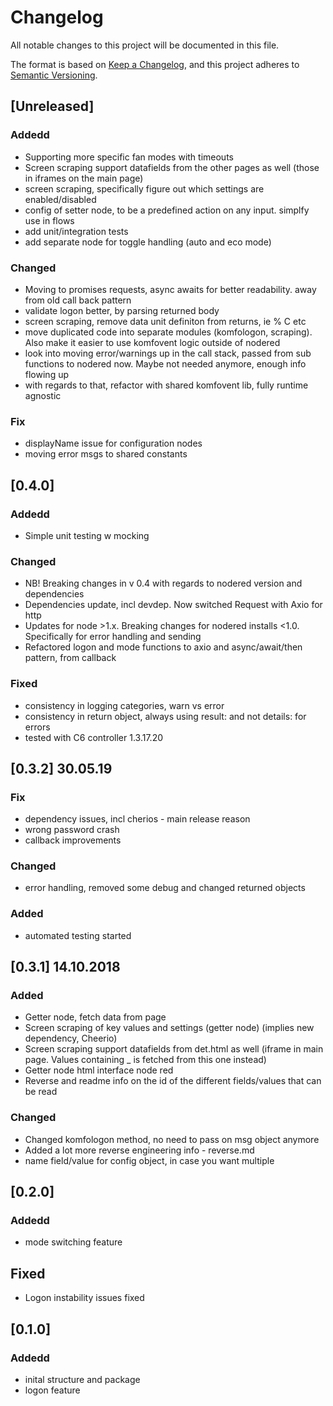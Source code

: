 # Changelog
All notable changes to this project will be documented in this file.

The format is based on [Keep a Changelog](https://keepachangelog.com/en/1.0.0/),
and this project adheres to [Semantic Versioning](https://semver.org/spec/v2.0.0.html).

## [Unreleased]
### Addedd

- Supporting more specific fan modes with timeouts
- Screen scraping support datafields from the other pages as well (those in iframes on the main page)
- screen scraping, specifically figure out which settings are enabled/disabled
- config of setter node, to be a predefined action on any input. simplfy use in flows
- add unit/integration tests
- add separate node for toggle handling (auto and eco mode)

### Changed
- Moving to promises requests, async awaits for better readability. away from old call back pattern
- validate logon better, by parsing returned body
- screen scraping, remove data unit definiton from returns, ie % C etc
- move duplicated code into separate modules (komfologon, scraping). Also make it easier to use komfovent logic outside of nodered
- look into moving error/warnings up in the call stack, passed from sub functions to nodered now. Maybe not needed anymore, enough info flowing up
- with regards to that, refactor with shared komfovent lib, fully runtime agnostic

### Fix
- displayName issue for configuration nodes
- moving error msgs to shared constants


## [0.4.0]

### Addedd
- Simple unit testing w mocking

### Changed
- NB! Breaking changes in v 0.4 with regards to nodered version and dependencies
- Dependencies update, incl devdep. Now switched Request with Axio for http
- Updates for node >1.x. Breaking changes for nodered installs <1.0. Specifically for error handling and sending
- Refactored logon and mode functions to axio and async/await/then pattern, from callback

### Fixed
- consistency in logging categories, warn vs error
- consistency in return object, always using result: and not details: for errors
- tested with C6 controller 1.3.17.20

## [0.3.2] 30.05.19

### Fix
- dependency issues, incl cherios - main release reason
- wrong password crash
- callback improvements

### Changed
- error handling, removed some debug and changed returned objects

### Added 
- automated testing started

## [0.3.1] 14.10.2018

### Added
- Getter node, fetch data from page
- Screen scraping of key values and settings (getter node) (implies new dependency, Cheerio)
- Screen scraping support datafields from det.html as well (iframe in main page. Values containing _ is fetched from this one instead)
- Getter node html interface node red
- Reverse and readme info on the id of the different fields/values that can be read

### Changed
- Changed komfologon method, no need to pass on msg object anymore 
- Added a lot more reverse engineering info - reverse.md
- name field/value for config object, in case you want multiple


## [0.2.0]
### Addedd
- mode switching feature 

## Fixed
- Logon instability issues fixed

## [0.1.0]
### Addedd
- inital structure and package
- logon feature


